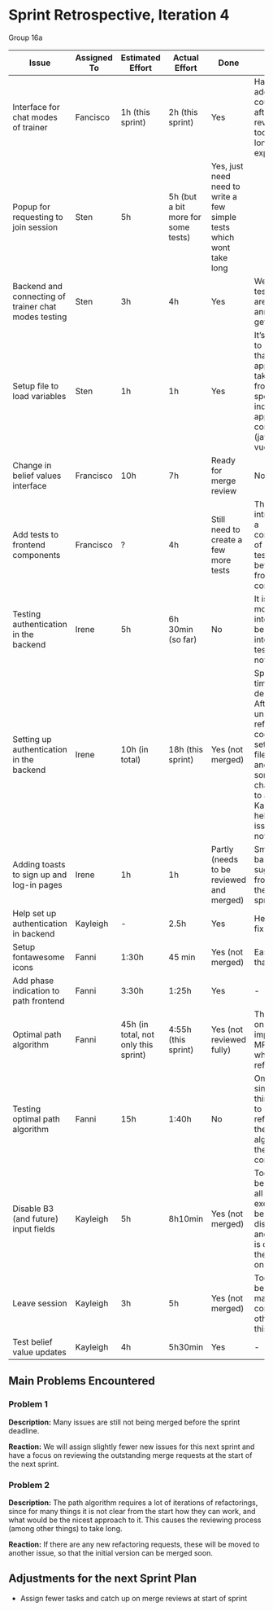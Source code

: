 # Sprint Retrospective, Iteration 4
Group 16a

| **Issue**                                            | **Assigned To** | **Estimated Effort**                 | **Actual Effort**                  | **Done**                                                             | **Notes**                                                                                                                                                                                           |
|------------------------------------------------------|-----------------|--------------------------------------|------------------------------------|----------------------------------------------------------------------|-----------------------------------------------------------------------------------------------------------------------------------------------------------------------------------------------------|
| Interface for chat modes of trainer                  | Fancisco        | 1h (this sprint)                     | 2h (this sprint)                   | Yes                                                                  | Had to address a couple issues after merge reviews which took a bit longer than expected                                                                                                            |
| Popup for requesting to join session                 | Sten            | 5h                                   | 5h (but a bit more for some tests) | Yes, just need need to write a few simple tests which wont take long |                                                                                                                                                                                                     |
| Backend and connecting of trainer chat modes testing | Sten            | 3h                                   | 4h                                 | Yes                                                                  | Websocket tests in java are extremely annoying to get working                                                                                                                                       |
| Setup file to load variables                         | Sten            | 1h                                   | 1h                                 | Yes                                                                  | It’s not feasible to make a file that all applications take variables from, they are specific to the individual application components (java, rasa, vue.js)                                         |
| Change in belief values interface                    | Francisco       | 10h                                  | 7h                                 | Ready for merge review                                               | None                                                                                                                                                                                                |
| Add tests to frontend components                     | Francisco       | ?                                    | 4h                                 | Still need to create a few more tests                                | This issue was introduced as a consequence of having no tests done before for my frontend components                                                                                                |
| Testing authentication in the backend                | Irene           | 5h                                   | 6h 30min (so far)                  | No                                                                   | It is taking more time than intended because the integration tests are still not working                                                                                                            |
| Setting up authentication in the backend             | Irene           | 10h (in total)                       | 18h (this sprint)                  | Yes (not merged)                                                     | Spent a lot of time debugging. After unsuccessfully refactoring the code, I had to set up all the files manually and make some changes. I had to ask Kayleigh for help with issues I could not fix. |
| Adding toasts to sign up and log-in pages            | Irene           | 1h                                   | 1h                                 | Partly (needs to be reviewed and merged)                             | Small addition based on a suggestion from one of the previous sprints                                                                                                                               |
| Help set up authentication in backend                | Kayleigh        | -                                    | 2.5h                               | Yes                                                                  | Helped Irene fix some bugs                                                                                                                                                                          |
| Setup fontawesome icons                              | Fanni           | 1:30h                                | 45 min                             | Yes (not merged)                                                     | Easier setup than expected.                                                                                                                                                                         |
| Add phase indication to path frontend                | Fanni           | 3:30h                                | 1:25h                              | Yes                                                                  | -                                                                                                                                                                                                   |
| Optimal path algorithm                               | Fanni           | 45h (in total, not only this sprint) | 4:55h (this sprint)                | Yes (not reviewed fully)                                             | This was spent on implementing MR comments which involved refactoring.                                                                                                                              |
| Testing optimal path algorithm                       | Fanni           | 15h                                  | 1:40h                              | No                                                                   | Only started since some things needed to be refactored in the path algorithm from the MR comments.                                                                                                  |
| Disable B3 (and future) input fields                 | Kayleigh        | 5h                                   | 8h10min                            | Yes (not merged)                                                     | Took longer because now all future exceptional beliefs can be disabled too, and the reason is displayed on the frontend on hover.                                                                   |
| Leave session                                        | Kayleigh        | 3h                                   | 5h                                 | Yes (not merged)                                                     | Took longer because of many merge conflicts with other issues this week                                                                                                                             |
| Test belief value updates                            | Kayleigh        | 4h                                   | 5h30min                            | Yes                                                                  | -                                                                                                                                                                                                   |

## Main Problems Encountered

### Problem 1
**Description:** Many issues are still not being merged before the sprint deadline. 

**Reaction:** We will assign slightly fewer new issues for this next sprint and have a focus on reviewing the outstanding merge requests at the start of the next sprint.

### Problem 2
**Description:** The path algorithm requires a lot of iterations of refactorings, since for many things it is not clear from the start how they can work, and what would be the nicest approach to it. This causes the reviewing process (among other things) to take long.

**Reaction:** If there are any new refactoring requests, these will be moved to another issue, so that the initial version can be merged soon.

## Adjustments for the next Sprint Plan
- Assign fewer tasks and catch up on merge reviews at start of sprint
